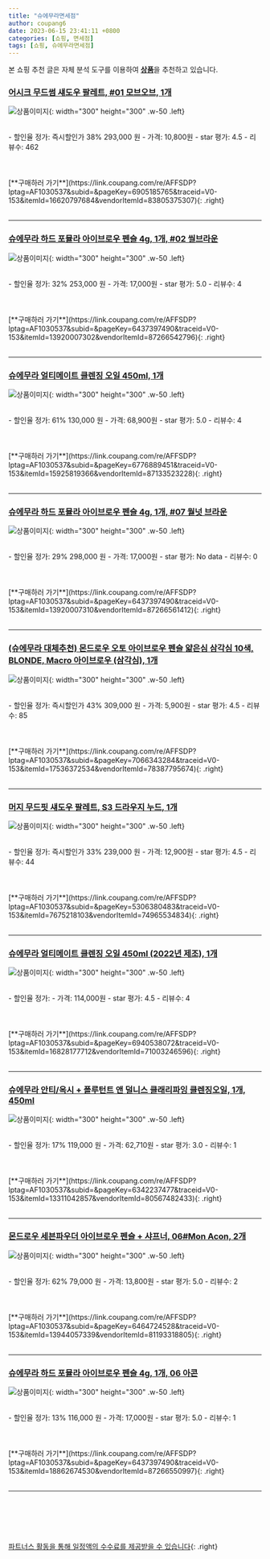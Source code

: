 ```yaml
---
title: "슈에무라면세점"
author: coupang6
date: 2023-06-15 23:41:11 +0800
categories: [쇼핑, 면세점]
tags: [쇼핑, 슈에무라면세점]
---
```


본 쇼핑 추천 글은 자체 분석 도구를 이용하여 [**상품**](https://link.coupang.com/a/bao1ui)을 추천하고 있습니다.

### [어시크 무드썸 섀도우 팔레트, #01 모브오브, 1개](https://link.coupang.com/re/AFFSDP?lptag=AF1030537&subid=&pageKey=6905185765&traceid=V0-153&itemId=16620797684&vendorItemId=83805375307)

![상품이미지](https://thumbnail7.coupangcdn.com/thumbnails/remote/230x230ex/image/vendor_inventory/ff9d/81edc2b984d7f5eaeb01c732252284fb29aaeb2f665eb0488d01bfe65ab0.jpg){: width="300" height="300" .w-50 .left}


<br>
- 할인율 정가: 즉시할인가 38%  293,000   원
- 가격: 10,800원
- star 평가: 4.5
- 리뷰수: 462
<br>
<br>
<br>
<br>
[**구매하러 가기**](https://link.coupang.com/re/AFFSDP?lptag=AF1030537&subid=&pageKey=6905185765&traceid=V0-153&itemId=16620797684&vendorItemId=83805375307){: .right}
<br>
<br>

---

### [슈에무라 하드 포뮬라 아이브로우 펜슬 4g, 1개, #02 씰브라운](https://link.coupang.com/re/AFFSDP?lptag=AF1030537&subid=&pageKey=6437397490&traceid=V0-153&itemId=13920007302&vendorItemId=87266542796)

![상품이미지](https://thumbnail8.coupangcdn.com/thumbnails/remote/230x230ex/image/vendor_inventory/4cfa/e8a826a0393037de4cf7de2ca57618a23fef1d880bceb0fcf18f463ec7de.jpg){: width="300" height="300" .w-50 .left}


<br>
- 할인율 정가: 32%  253,000   원
- 가격: 17,000원
- star 평가: 5.0
- 리뷰수: 4
<br>
<br>
<br>
<br>
[**구매하러 가기**](https://link.coupang.com/re/AFFSDP?lptag=AF1030537&subid=&pageKey=6437397490&traceid=V0-153&itemId=13920007302&vendorItemId=87266542796){: .right}
<br>
<br>

---

### [슈에무라 얼티메이트 클렌징 오일 450ml, 1개](https://link.coupang.com/re/AFFSDP?lptag=AF1030537&subid=&pageKey=6776889451&traceid=V0-153&itemId=15925819366&vendorItemId=87133523228)

![상품이미지](https://thumbnail6.coupangcdn.com/thumbnails/remote/230x230ex/image/vendor_inventory/b674/4ce11647ac801a46484b378ca6fbccca5cfcc90d5ab837d3af8bde1153ec.png){: width="300" height="300" .w-50 .left}


<br>
- 할인율 정가: 61%  130,000   원
- 가격: 68,900원
- star 평가: 5.0
- 리뷰수: 4
<br>
<br>
<br>
<br>
[**구매하러 가기**](https://link.coupang.com/re/AFFSDP?lptag=AF1030537&subid=&pageKey=6776889451&traceid=V0-153&itemId=15925819366&vendorItemId=87133523228){: .right}
<br>
<br>

---

### [슈에무라 하드 포뮬라 아이브로우 펜슬 4g, 1개, #07 월넛 브라운](https://link.coupang.com/re/AFFSDP?lptag=AF1030537&subid=&pageKey=6437397490&traceid=V0-153&itemId=13920007310&vendorItemId=87266561412)

![상품이미지](https://thumbnail8.coupangcdn.com/thumbnails/remote/230x230ex/image/vendor_inventory/4cfa/e8a826a0393037de4cf7de2ca57618a23fef1d880bceb0fcf18f463ec7de.jpg){: width="300" height="300" .w-50 .left}


<br>
- 할인율 정가: 29%  298,000   원
- 가격: 17,000원
- star 평가: No data
- 리뷰수: 0
<br>
<br>
<br>
<br>
[**구매하러 가기**](https://link.coupang.com/re/AFFSDP?lptag=AF1030537&subid=&pageKey=6437397490&traceid=V0-153&itemId=13920007310&vendorItemId=87266561412){: .right}
<br>
<br>

---

### [(슈에무라 대체추천) 몬드로우 오토 아이브로우 펜슬 얇은심 삼각심 10색, BLONDE, Macro 아이브로우 (삼각심), 1개](https://link.coupang.com/re/AFFSDP?lptag=AF1030537&subid=&pageKey=7066343284&traceid=V0-153&itemId=17536372534&vendorItemId=78387795674)

![상품이미지](https://thumbnail6.coupangcdn.com/thumbnails/remote/230x230ex/image/vendor_inventory/b48e/e8b6f3c21265dc0e257b74215f11519f5cc745690d2c6d73af55a654b4b2.jpg){: width="300" height="300" .w-50 .left}


<br>
- 할인율 정가: 즉시할인가 43%  309,000   원
- 가격: 5,900원
- star 평가: 4.5
- 리뷰수: 85
<br>
<br>
<br>
<br>
[**구매하러 가기**](https://link.coupang.com/re/AFFSDP?lptag=AF1030537&subid=&pageKey=7066343284&traceid=V0-153&itemId=17536372534&vendorItemId=78387795674){: .right}
<br>
<br>

---

### [머지 무드핏 섀도우 팔레트, S3 드라우지 누드, 1개](https://link.coupang.com/re/AFFSDP?lptag=AF1030537&subid=&pageKey=5306380483&traceid=V0-153&itemId=7675218103&vendorItemId=74965534834)

![상품이미지](https://thumbnail8.coupangcdn.com/thumbnails/remote/230x230ex/image/retail/images/2361254108399734-907e6622-7e4a-4ee9-af2e-acff47e0018d.jpg){: width="300" height="300" .w-50 .left}


<br>
- 할인율 정가: 즉시할인가 33%  239,000   원
- 가격: 12,900원
- star 평가: 4.5
- 리뷰수: 44
<br>
<br>
<br>
<br>
[**구매하러 가기**](https://link.coupang.com/re/AFFSDP?lptag=AF1030537&subid=&pageKey=5306380483&traceid=V0-153&itemId=7675218103&vendorItemId=74965534834){: .right}
<br>
<br>

---

### [슈에무라 얼티메이트 클렌징 오일 450ml (2022년 제조), 1개](https://link.coupang.com/re/AFFSDP?lptag=AF1030537&subid=&pageKey=6940538072&traceid=V0-153&itemId=16828177712&vendorItemId=71003246596)

![상품이미지](https://thumbnail7.coupangcdn.com/thumbnails/remote/230x230ex/image/vendor_inventory/7be5/5844953531279e5db9c7058cefecc8f084c11fbd63c43a495ad4d12a3349.png){: width="300" height="300" .w-50 .left}


<br>
- 할인율 정가: 
- 가격: 114,000원
- star 평가: 4.5
- 리뷰수: 4
<br>
<br>
<br>
<br>
[**구매하러 가기**](https://link.coupang.com/re/AFFSDP?lptag=AF1030537&subid=&pageKey=6940538072&traceid=V0-153&itemId=16828177712&vendorItemId=71003246596){: .right}
<br>
<br>

---

### [슈에무라 안티/옥시 + 폴루턴트 앤 덜니스 클래리파잉 클렌징오일, 1개, 450ml](https://link.coupang.com/re/AFFSDP?lptag=AF1030537&subid=&pageKey=6342237477&traceid=V0-153&itemId=13311042857&vendorItemId=80567482433)

![상품이미지](https://thumbnail9.coupangcdn.com/thumbnails/remote/230x230ex/image/vendor_inventory/2c5d/ac2fc5cc53829201ee720cc4bcf24cd4ca78850be40f7ec4d7830abe1e2d.jpg){: width="300" height="300" .w-50 .left}


<br>
- 할인율 정가: 17%  119,000   원
- 가격: 62,710원
- star 평가: 3.0
- 리뷰수: 1
<br>
<br>
<br>
<br>
[**구매하러 가기**](https://link.coupang.com/re/AFFSDP?lptag=AF1030537&subid=&pageKey=6342237477&traceid=V0-153&itemId=13311042857&vendorItemId=80567482433){: .right}
<br>
<br>

---

### [몬드로우 세븐파우더 아이브로우 펜슬 + 샤프너, 06#Mon Acon, 2개](https://link.coupang.com/re/AFFSDP?lptag=AF1030537&subid=&pageKey=6464724528&traceid=V0-153&itemId=13944057339&vendorItemId=81193318805)

![상품이미지](https://thumbnail6.coupangcdn.com/thumbnails/remote/230x230ex/image/vendor_inventory/f5e9/64b1bf5a5823243a0fde761cad4000907f4417555b610c35879712817584.jpg){: width="300" height="300" .w-50 .left}


<br>
- 할인율 정가: 62%  79,000   원
- 가격: 13,800원
- star 평가: 5.0
- 리뷰수: 2
<br>
<br>
<br>
<br>
[**구매하러 가기**](https://link.coupang.com/re/AFFSDP?lptag=AF1030537&subid=&pageKey=6464724528&traceid=V0-153&itemId=13944057339&vendorItemId=81193318805){: .right}
<br>
<br>

---

### [슈에무라 하드 포뮬라 아이브로우 펜슬 4g, 1개, 06 아콘](https://link.coupang.com/re/AFFSDP?lptag=AF1030537&subid=&pageKey=6437397490&traceid=V0-153&itemId=18862674530&vendorItemId=87266550997)

![상품이미지](https://thumbnail8.coupangcdn.com/thumbnails/remote/230x230ex/image/vendor_inventory/4cfa/e8a826a0393037de4cf7de2ca57618a23fef1d880bceb0fcf18f463ec7de.jpg){: width="300" height="300" .w-50 .left}


<br>
- 할인율 정가: 13%  116,000   원
- 가격: 17,000원
- star 평가: 5.0
- 리뷰수: 1
<br>
<br>
<br>
<br>
[**구매하러 가기**](https://link.coupang.com/re/AFFSDP?lptag=AF1030537&subid=&pageKey=6437397490&traceid=V0-153&itemId=18862674530&vendorItemId=87266550997){: .right}
<br>
<br>

---
<br><br><br><br><br> [파트너스 활동을 통해 일정액의 수수료를 제공받을 수 있습니다](https://link.coupang.com/a/bao1ui){: .right}